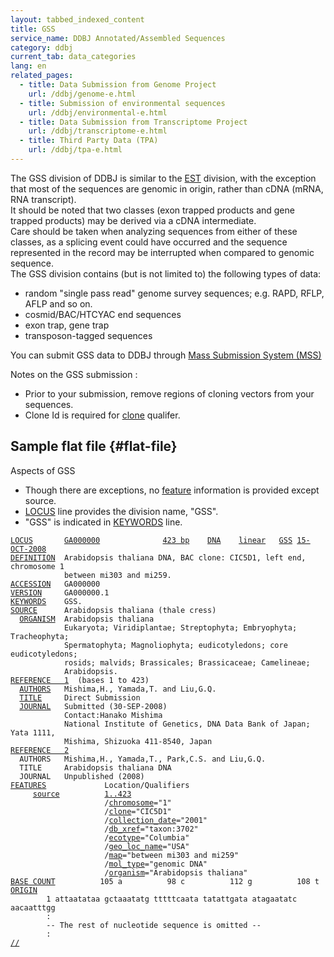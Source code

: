 ```yaml
---
layout: tabbed_indexed_content
title: GSS
service_name: DDBJ Annotated/Assembled Sequences
category: ddbj
current_tab: data_categories
lang: en
related_pages:
  - title: Data Submission from Genome Project
    url: /ddbj/genome-e.html
  - title: Submission of environmental sequences
    url: /ddbj/environmental-e.html
  - title: Data Submission from Transcriptome Project
    url: /ddbj/transcriptome-e.html
  - title: Third Party Data (TPA)
    url: /ddbj/tpa-e.html
---
```


The GSS division of DDBJ is similar to the [EST](/ddbj/est-e.html) division, 
with the exception that most of the sequences are genomic in origin, rather than cDNA (mRNA, RNA transcript).  
It should be noted that two classes (exon trapped products and gene trapped products) may be derived via a cDNA intermediate.  
Care should be taken when analyzing sequences from either of these classes, as a splicing event could have occurred and 
the sequence represented in the record may be interrupted when compared to genomic sequence.  
The GSS division contains (but is not limited to) the following types of data:  

  - random "single pass read" genome survey sequences; e.g. RAPD, RFLP,
    AFLP and so on.
  - cosmid/BAC/HTCYAC end sequences
  - exon trap, gene trap
  - transposon-tagged sequences

You can submit GSS data to DDBJ through [Mass Submission System (MSS)](/ddbj/mss-e.html)

Notes on the GSS submission
: 
  - Prior to your submission, remove regions of cloning vectors from
    your sequences.
  - Clone Id is required for [clone](/ddbj/qualifiers-e.html#clone)
    qualifer.

## Sample flat file  {#flat-file}

Aspects of GSS

  - Though there are exceptions, no [feature](/ddbj/flat-file-e#FeaturesB) information is
    provided except source.
  - [LOCUS](#LocusA) line provides the division name, "GSS".
  - "GSS" is indicated in [KEYWORDS](#KeywordsA) line.

<!-- end list -->

<pre><code><a id="LocusA" href="/ddbj/flat-file-e#LocusB">LOCUS</a>       <a id="LocusNameA" href="/ddbj/flat-file-e#LocusNameB">GA000000</a>              <a id="SequenceLengthA" href="/ddbj/flat-file-e#SequenceLengthB">423 bp</a>    <a id="MoleculeTypeA" href="/ddbj/flat-file-e#MoleculeTypeB">DNA</a>    <a id="ModificationDateA" href="/ddbj/flat-file-e#ModificationDateB">linear</a>   <a id="DivisionA" href="/ddbj/flat-file-e#DivisionB">GSS</a> <a id="ModificationDateA" href="/ddbj/flat-file-e#ModificationDateB">15-OCT-2008</a>
<a id="DefinitionA" href="/ddbj/flat-file-e#DefinitionB">DEFINITION</a>  Arabidopsis thaliana DNA, BAC clone: CIC5D1, left end, chromosome 1 
            between mi303 and mi259.
<a id="AccessionA" href="/ddbj/flat-file-e#AccessionB">ACCESSION</a>   GA000000
<a id="VersionA" href="/ddbj/flat-file-e#VersionB">VERSION</a>     GA000000.1
<a id="KeywordsA" href="/ddbj/flat-file-e#KeywordsB">KEYWORDS</a>    GSS.
<a id="SourceA" href="/ddbj/flat-file-e#SourceB">SOURCE</a>      Arabidopsis thaliana (thale cress)
  <a id="OrganismA" href="/ddbj/flat-file-e#OrganismB">ORGANISM</a>  Arabidopsis thaliana
            Eukaryota; Viridiplantae; Streptophyta; Embryophyta; Tracheophyta;
            Spermatophyta; Magnoliophyta; eudicotyledons; core eudicotyledons;
            rosids; malvids; Brassicales; Brassicaceae; Camelineae;
            Arabidopsis.
<a id="Reference1A" href="/ddbj/flat-file-e#Reference1B">REFERENCE   1</a>  (bases 1 to 423)
  <a id="AuthorsA" href="/ddbj/flat-file-e#AuthorsB">AUTHORS</a>   Mishima,H., Yamada,T. and Liu,G.Q.
  <a id="TitleA" href="/ddbj/flat-file-e#TitleB">TITLE</a>     Direct Submission
  <a id="JournalA" href="/ddbj/flat-file-e#JournalB">JOURNAL</a>   Submitted (30-SEP-2008)
            Contact:Hanako Mishima
            National Institute of Genetics, DNA Data Bank of Japan; Yata 1111,
            Mishima, Shizuoka 411-8540, Japan
<a id="Reference2A" href="/ddbj/flat-file-e#Reference2B">REFERENCE   2</a>
  AUTHORS   Mishima,H., Yamada,T., Park,C.S. and Liu,G.Q.
  TITLE     Arabidopsis thaliana DNA
  JOURNAL   Unpublished (2008)
<a id="FeaturesA" href="/ddbj/flat-file-e#FeaturesB">FEATURES</a>             Location/Qualifiers
     <a id="FeaturesSourceA" href="/ddbj/flat-file-e#FeaturesSourceB">source</a>          <a href="/ddbj/location-e.html">1..423</a>
                     /<a href="/ddbj/qualifiers-e.html#chromosome">chromosome</a>="1"
                     /<a href="/ddbj/qualifiers-e.html#clone">clone</a>="CIC5D1"
                     /<a href="/ddbj/qualifiers-e.html#collection_date">collection_date</a>="2001"
                     /<a href="/ddbj/qualifiers-e.html#db_xref">db_xref</a>="taxon:3702"
                     /<a href="/ddbj/qualifiers-e.html#ecotype">ecotype</a>="Columbia"
                     /<a href="/ddbj/qualifiers-e.html#geo_loc_name">geo_loc_name</a>="USA"
                     /<a href="/ddbj/qualifiers-e.html#map">map</a>="between mi303 and mi259"
                     /<a href="/ddbj/qualifiers-e.html#mol_type">mol_type</a>="genomic DNA"
                     /<a href="/ddbj/qualifiers-e.html#organism">organism</a>="Arabidopsis thaliana"
<a id="BaseCountA" href="#BaseCountB">BASE COUNT</a>          105 a          98 c          112 g          108 t
<a id="OriginA" href="#OriginB">ORIGIN</a>
        1 attaatataa gctaaatatg tttttcaata tatattgata atagaatatc aacaatttgg
        :
        -- The rest of nucleotide sequence is omitted --
        :
<a id="EndA" href="/ddbj/flat-file-e#EndB">//</a></code></pre>
